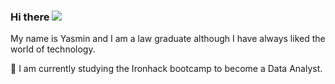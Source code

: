 ### Hi there ![](https://www.google.com/search?q=gif%20saludo&tbm=isch&tbs=rimg:CXj-f1nQIP6kYdke5u5Mlxlj8AEAsgIMCgIIABAAOgQIARAA&rlz=1C5CHFA_enES940ES940&hl=es&sa=X&ved=0CAIQrnZqFwoTCJixhfTp4vkCFQAAAAAdAAAAABAP&biw=1440&bih=796#imgrc=IROUVTb3aNPqYM)

My name is Yasmin and I am a law graduate although I have always liked the world of technology.


:snake: I am currently studying the Ironhack bootcamp to become a Data Analyst.

